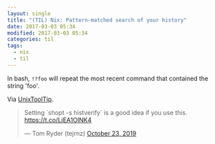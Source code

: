 ```yaml
---
layout: single
title: "(TIL) Nix: Pattern-matched search of your history"
date: 2017-03-03 05:34
modified: 2017-03-03 05:34
categories: til
tags:
  - nix
  - til
---
```


In bash, `!?foo` will repeat the most recent command that contained the string 'foo'.

Via [UnixToolTip](https://twitter.com/UnixToolTip/status/884814594232987648).

<blockquote class="twitter-tweet">
<p lang="en" dir="ltr">
Setting `shopt -s histverify` is a good idea if you use this.
<a href="https://t.co/LjEA1OlNK4">https://t.co/LjEA1OlNK4</a>
</p>
&mdash; Tom Ryder (tejrnz)
<a href="https://twitter.com/tejrnz/status/1187076684316434432?ref_src=twsrc%5Etfw">October 23, 2019</a>
</blockquote>
<script async src="https://platform.twitter.com/widgets.js" charset="utf-8"></script>
